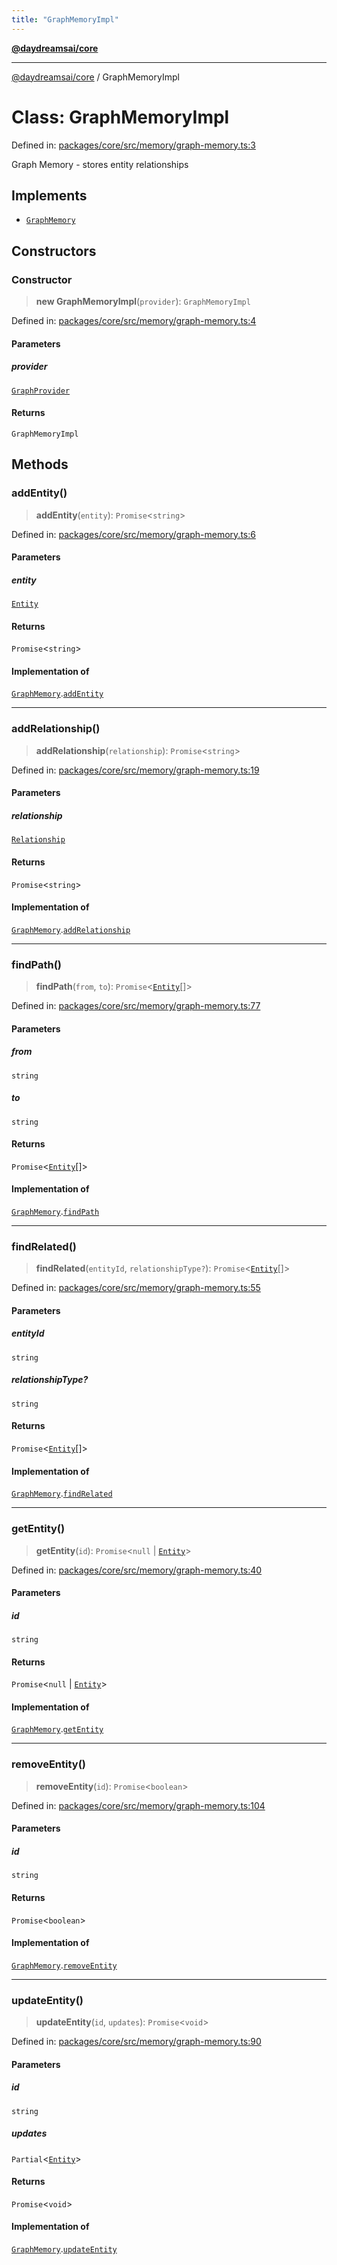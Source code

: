 ```yaml
---
title: "GraphMemoryImpl"
---
```


[**@daydreamsai/core**](./api-reference.md)

***

[@daydreamsai/core](./api-reference.md) / GraphMemoryImpl

# Class: GraphMemoryImpl

Defined in: [packages/core/src/memory/graph-memory.ts:3](https://github.com/dojoengine/daydreams/blob/877d54c3d7a1ffa2e1fe799ae3402216c969af05/packages/core/src/memory/graph-memory.ts#L3)

Graph Memory - stores entity relationships

## Implements

- [`GraphMemory`](./GraphMemory.md)

## Constructors

### Constructor

> **new GraphMemoryImpl**(`provider`): `GraphMemoryImpl`

Defined in: [packages/core/src/memory/graph-memory.ts:4](https://github.com/dojoengine/daydreams/blob/877d54c3d7a1ffa2e1fe799ae3402216c969af05/packages/core/src/memory/graph-memory.ts#L4)

#### Parameters

##### provider

[`GraphProvider`](./GraphProvider.md)

#### Returns

`GraphMemoryImpl`

## Methods

### addEntity()

> **addEntity**(`entity`): `Promise`\<`string`\>

Defined in: [packages/core/src/memory/graph-memory.ts:6](https://github.com/dojoengine/daydreams/blob/877d54c3d7a1ffa2e1fe799ae3402216c969af05/packages/core/src/memory/graph-memory.ts#L6)

#### Parameters

##### entity

[`Entity`](./Entity.md)

#### Returns

`Promise`\<`string`\>

#### Implementation of

[`GraphMemory`](./GraphMemory.md).[`addEntity`](GraphMemory.md#addentity)

***

### addRelationship()

> **addRelationship**(`relationship`): `Promise`\<`string`\>

Defined in: [packages/core/src/memory/graph-memory.ts:19](https://github.com/dojoengine/daydreams/blob/877d54c3d7a1ffa2e1fe799ae3402216c969af05/packages/core/src/memory/graph-memory.ts#L19)

#### Parameters

##### relationship

[`Relationship`](./Relationship.md)

#### Returns

`Promise`\<`string`\>

#### Implementation of

[`GraphMemory`](./GraphMemory.md).[`addRelationship`](GraphMemory.md#addrelationship)

***

### findPath()

> **findPath**(`from`, `to`): `Promise`\<[`Entity`](./Entity.md)[]\>

Defined in: [packages/core/src/memory/graph-memory.ts:77](https://github.com/dojoengine/daydreams/blob/877d54c3d7a1ffa2e1fe799ae3402216c969af05/packages/core/src/memory/graph-memory.ts#L77)

#### Parameters

##### from

`string`

##### to

`string`

#### Returns

`Promise`\<[`Entity`](./Entity.md)[]\>

#### Implementation of

[`GraphMemory`](./GraphMemory.md).[`findPath`](GraphMemory.md#findpath)

***

### findRelated()

> **findRelated**(`entityId`, `relationshipType?`): `Promise`\<[`Entity`](./Entity.md)[]\>

Defined in: [packages/core/src/memory/graph-memory.ts:55](https://github.com/dojoengine/daydreams/blob/877d54c3d7a1ffa2e1fe799ae3402216c969af05/packages/core/src/memory/graph-memory.ts#L55)

#### Parameters

##### entityId

`string`

##### relationshipType?

`string`

#### Returns

`Promise`\<[`Entity`](./Entity.md)[]\>

#### Implementation of

[`GraphMemory`](./GraphMemory.md).[`findRelated`](GraphMemory.md#findrelated)

***

### getEntity()

> **getEntity**(`id`): `Promise`\<`null` \| [`Entity`](./Entity.md)\>

Defined in: [packages/core/src/memory/graph-memory.ts:40](https://github.com/dojoengine/daydreams/blob/877d54c3d7a1ffa2e1fe799ae3402216c969af05/packages/core/src/memory/graph-memory.ts#L40)

#### Parameters

##### id

`string`

#### Returns

`Promise`\<`null` \| [`Entity`](./Entity.md)\>

#### Implementation of

[`GraphMemory`](./GraphMemory.md).[`getEntity`](GraphMemory.md#getentity)

***

### removeEntity()

> **removeEntity**(`id`): `Promise`\<`boolean`\>

Defined in: [packages/core/src/memory/graph-memory.ts:104](https://github.com/dojoengine/daydreams/blob/877d54c3d7a1ffa2e1fe799ae3402216c969af05/packages/core/src/memory/graph-memory.ts#L104)

#### Parameters

##### id

`string`

#### Returns

`Promise`\<`boolean`\>

#### Implementation of

[`GraphMemory`](./GraphMemory.md).[`removeEntity`](GraphMemory.md#removeentity)

***

### updateEntity()

> **updateEntity**(`id`, `updates`): `Promise`\<`void`\>

Defined in: [packages/core/src/memory/graph-memory.ts:90](https://github.com/dojoengine/daydreams/blob/877d54c3d7a1ffa2e1fe799ae3402216c969af05/packages/core/src/memory/graph-memory.ts#L90)

#### Parameters

##### id

`string`

##### updates

`Partial`\<[`Entity`](./Entity.md)\>

#### Returns

`Promise`\<`void`\>

#### Implementation of

[`GraphMemory`](./GraphMemory.md).[`updateEntity`](GraphMemory.md#updateentity)
